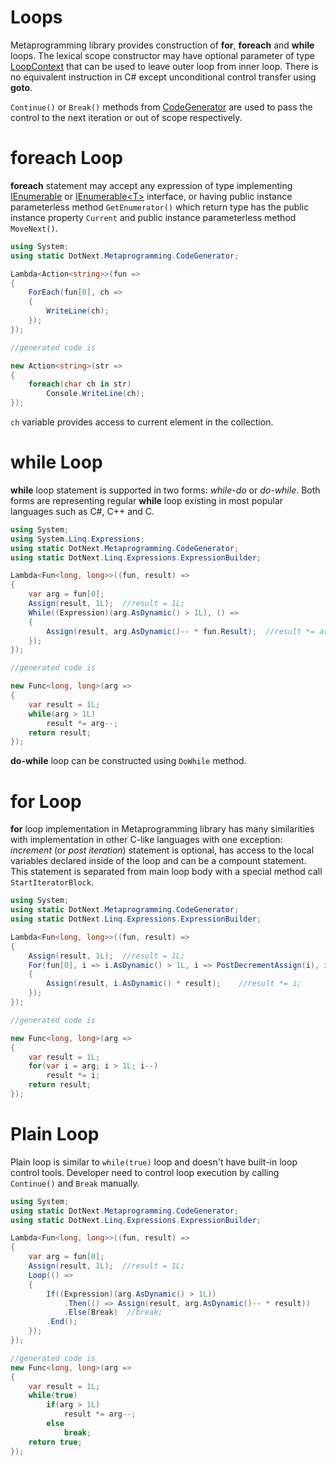Loops
====
Metaprogramming library provides construction of **for**, **foreach** and **while** loops. The lexical scope constructor may have optional parameter of type [LoopContext](../../api/DotNext.Metaprogramming.LoopContext.yml) that can be used to leave outer loop from inner loop. There is no equivalent instruction in C# except unconditional control transfer using **goto**.

`Continue()` or `Break()` methods from [CodeGenerator](../../api/DotNext.Metaprogramming.CodeGenerator.yml) are used to pass the control to the next iteration or out of scope respectively.

# foreach Loop
**foreach** statement may accept any expression of type implementing [IEnumerable](https://docs.microsoft.com/en-us/dotnet/api/system.collections.ienumerable) or [IEnumerable&lt;T&gt;](https://docs.microsoft.com/en-us/dotnet/api/system.collections.generic.ienumerable-1) interface, or having public instance parameterless method `GetEnumerator()` which return type has the public instance property `Current` and public instance parameterless method `MoveNext()`.

```csharp
using System;
using static DotNext.Metaprogramming.CodeGenerator;

Lambda<Action<string>>(fun => 
{
    ForEach(fun[0], ch =>
    {
        WriteLine(ch);
    });
});

//generated code is

new Action<string>(str => 
{
    foreach(char ch in str)
        Console.WriteLine(ch);
});
```

`ch` variable provides access to current element in the collection.



# while Loop
**while** loop statement is supported in two forms: _while-do_ or _do-while_. Both forms are representing regular **while** loop existing in most popular languages such as C#, C++ and C. 

```csharp
using System;
using System.Linq.Expressions;
using static DotNext.Metaprogramming.CodeGenerator;
using static DotNext.Linq.Expressions.ExpressionBuilder;

Lambda<Fun<long, long>>((fun, result) => 
{
    var arg = fun[0];
    Assign(result, 1L);  //result = 1L;
    While((Expression)(arg.AsDynamic() > 1L), () => 
	{
        Assign(result, arg.AsDynamic()-- * fun.Result);  //result *= arg--;
    });
});

//generated code is

new Func<long, long>(arg => 
{
    var result = 1L;
    while(arg > 1L)
        result *= arg--;
    return result;
});
```

**do-while** loop can be constructed using `DoWhile` method.

# for Loop
**for** loop implementation in Metaprogramming library has many similarities with implementation in other C-like languages with one exception: _increment_ (or _post iteration_) statement is optional, has access to the local variables declared inside of the loop and can be a compount statement. This statement is separated from main loop body with a special method call `StartIteratorBlock`.

```csharp
using System;
using static DotNext.Metaprogramming.CodeGenerator;
using static DotNext.Linq.Expressions.ExpressionBuilder;

Lambda<Fun<long, long>>((fun, result) => 
{
    Assign(result, 1L);  //result = 1L;
    For(fun[0], i => i.AsDynamic() > 1L, i => PostDecrementAssign(i), i => 
    {
        Assign(result, i.AsDynamic() * result);    //result *= i;
    });
});

//generated code is

new Func<long, long>(arg => 
{
    var result = 1L;
    for(var i = arg; i > 1L; i--)
        result *= i;
    return result;
});
```

# Plain Loop
Plain loop is similar to `while(true)` loop and doesn't have built-in loop control tools. Developer need to control loop execution by calling `Continue()` and `Break` manually.

```csharp
using System;
using static DotNext.Metaprogramming.CodeGenerator;
using static DotNext.Linq.Expressions.ExpressionBuilder;

Lambda<Fun<long, long>>((fun, result) => 
{
    var arg = fun[0];
    Assign(result, 1L);  //result = 1L;
    Loop(() => 
    {
        If((Expression)(arg.AsDynamic() > 1L))
            .Then(() => Assign(result, arg.AsDynamic()-- * result))
            .Else(Break)  //break;
        .End();
    });
});

//generated code is
new Func<long, long>(arg => 
{
    var result = 1L;
    while(true)
        if(arg > 1L)
            result *= arg--;
        else
            break;
    return true;
});
```